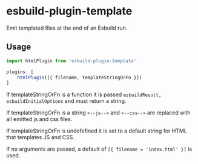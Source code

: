 # esbuild-plugin-template

Emit templated files at the end of an Esbuild run.

## Usage

```js
import htmlPlugin from 'esbuild-plugin-template'

plugins: [
    htmlPlugin([{ filename, templateStringOrFn }])
]
```

If templateStringOrFn is a function it is passed `esbuildResult, esbuildInitialOptions` and must return a string.

If templateStringOrFn is a string `<--js-->` and `<--css-->` are replaced with all emitted js and css files.

If templateStringOrFn is undefefined it is set to a default string for HTML that templates JS and CSS.

If no arguments are passed, a default of `[{ filename = 'index.html' }]` is used.
